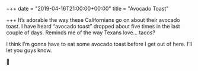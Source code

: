 +++
date = "2019-04-16T21:00:00+00:00"
title = "Avocado Toast"

+++
It’s adorable the way these Californians go on about their avocado toast. I have heard “avocado toast” dropped about five times in the last couple of days. Reminds me of the way Texans love... tacos? 

I think I’m gonna have to eat some avocado toast before I get out of here. I’ll let you guys know.

🥑 